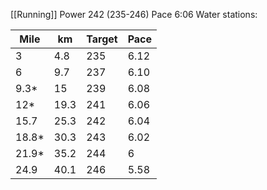 [[Running]]
Power 242 (235-246)
Pace 6:06
Water stations:

| **Mile** | **km** | Target | Pace |
| -------- | ------ | ------ | ---- |
| 3        | 4.8    | 235    | 6.12 |
| 6        | 9.7    | 237    | 6.10 |
| 9.3*     | 15     | 239    | 6.08 |
| 12*      | 19.3   | 241    | 6.06 |
| 15.7     | 25.3   | 242    | 6.04 |
| 18.8*    | 30.3   | 243    | 6.02 |
| 21.9*    | 35.2   | 244    | 6    |
| 24.9     | 40.1   | 246    | 5.58 |




